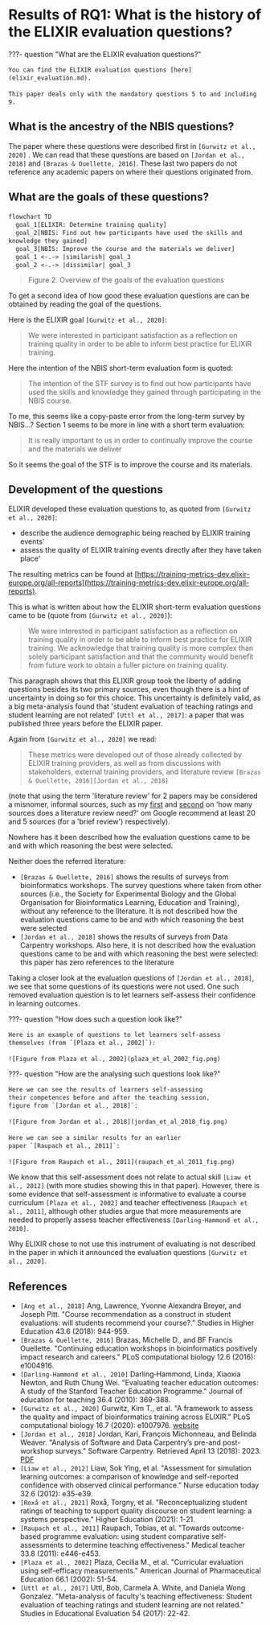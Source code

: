 # Results of RQ1: What is the history of the ELIXIR evaluation questions?

???- question "What are the ELIXIR evaluation questions?"

    You can find the ELIXIR evaluation questions [here](elixir_evaluation.md).

    This paper deals only with the mandatory questions 5 to and including 9.

## What is the ancestry of the NBIS questions?

The paper where these questions were described first
in `[Gurwitz et al., 2020]` . We can read that these questions
are based on `[Jordan et al., 2018]` and `[Brazas & Ouellette, 2016]`.
These last two papers do not reference any academic papers on where
their questions originated from.

## What are the goals of these questions?

<!-- markdownlint-disable MD013 --><!-- Mermaid diagrams cannot be split up over lines, hence will break 80 characters per line -->

```mermaid
flowchart TD
  goal_1[ELIXIR: Determine training quality]
  goal_2[NBIS: Find out how participants have used the skills and knowledge they gained]
  goal_3[NBIS: Improve the course and the materials we deliver]
  goal_1 <-.-> |similarish| goal_3
  goal_2 <-.-> |dissimilar| goal_3
```

<!-- markdownlint-enable MD013 -->

> Figure 2. Overview of the goals of the evaluation questions

To get a second idea of how good these evaluation questions are can be
obtained by reading the goal of the questions.

Here is the ELIXIR goal `[Gurwitz et al., 2020]`:

> We were interested in participant satisfaction as a reflection on training
> quality in order to be able to inform best practice for ELIXIR training.

Here the intention of the NBIS short-term evaluation form is quoted:

> The intention of the STF survey is to find out how participants have used the
> skills and knowledge they gained through participating in the NBIS course.

To me, this seems like a copy-paste error from the long-term survey
by NBIS...? Section 1 seems to be more in line with a short term
evaluation:

> It is really important to us in order to continually
> improve the course and the materials we deliver

So it seems the goal of the STF is to improve the course and its materials.

## Development of the questions

ELIXIR developed these evaluation questions to,
as quoted from `[Gurwitz et al., 2020]`:

- describe the audience demographic being reached
  by ELIXIR training events'
- assess the quality of ELIXIR training events directly
  after they have taken place'

The resulting metrics can be found at
[https://training-metrics-dev.elixir-europe.org/all-reports](https://training-metrics-dev.elixir-europe.org/all-reports).

This is what is written about how the ELIXIR short-term
evaluation questions came to be (quote from `[Gurwitz et al., 2020]`):

> We were interested in participant satisfaction as a reflection
> on training quality in order to be able to inform best practice for ELIXIR
> training.
> We acknowledge that training quality is more complex than solely participant
> satisfaction and that the community would benefit from future work
> to obtain a fuller picture on training quality.

This paragraph shows that this ELIXIR group took the liberty
of adding questions besides its two primary sources,
even though there is a hint of uncertainty in doing
so for this choice. This uncertainty is definitely valid,
as a big meta-analysis found that 'student evaluation of teaching ratings
and student learning are not related' `[Uttl et al., 2017]`:
a paper that was published three years before the ELIXIR paper.

Again from `[Gurwitz et al., 2020]` we read:

> These metrics were developed out of those already collected by ELIXIR
> training providers, as well as from discussions with stakeholders,
> external training providers, and literature review
> `[Brazas & Ouellette, 2016][Jordan et al., 2018]`

(note that using the term 'literature review' for 2 papers may be considered
a misnomer, informal sources, such as my
[first](https://www.clrn.org/how-many-sources-do-you-need-in-a-literature-review/)
and [second](https://www.clrn.org/how-many-sources-in-a-literature-review/)
on 'how many sources does a literature review need?' om Google
recommend at least 20 and 5 sources (for a 'brief review') respectively).

Nowhere has it been described how the evaluation questions
came to be and with which reasoning the best were selected.

Neither does the referred literature:

- `[Brazas & Ouellette, 2016]` shows the results of surveys from
  bioinformatics workshops. The survey questions where
  taken from other sources (i.e., the Society for Experimental Biology
  and the Global Organisation for Bioinformatics Learning, Education and
  Training), without any reference to the literature.
  It is not described how the evaluation questions
  came to be and with which reasoning the best were selected
- `[Jordan et al., 2018]` shows the results of surveys from
  Data Carpentry workshops.
  Also here, it is not described how the evaluation questions
  came to be and with which reasoning the best were selected:
  this paper has zero references to the literature

Taking a closer look at the evaluation questions of `[Jordan et al., 2018]`,
we see that some questions of its questions were not used.
One such removed evaluation question is to let learners self-assess
their confidence in learning outcomes.

???- question "How does such a question look like?"

    Here is an example of questions to let learners self-assess
    themselves (from `[Plaza et al., 2002]`):

    ![Figure from Plaza et al., 2002](plaza_et_al_2002_fig.png)

???- question "How are the analysing such questions look like?"

    Here we can see the results of learners self-assessing
    their competences before and after the teaching session,
    figure from `[Jordan et al., 2018]`:

    ![Figure from Jordan et al., 2018](jordan_et_al_2018_fig.png)

    Here we can see a similar results for an earlier
    paper `[Raupach et al., 2011]`:

    ![Figure from Raupach et al., 2011](raupach_et_al_2011_fig.png)

We know that this self-assessment does not relate to actual
skill `[Liaw et al., 2012]` (with more studies showing this in that paper).
However, there is some evidence that self-assessment
is informative to evaluate a course curriculum `[Plaza et al., 2002]`
and teacher effectiveness `[Raupach et al., 2011]`,
although other studies argue that more measurements are needed to
properly assess teacher effectiveness `[Darling‐Hammond et al., 2010]`.

Why ELIXIR chose to not use this instrument of evaluating
is not described in the paper in which it announced the
evaluation questions `[Gurwitz et al., 2020]`.

## References

- `[Ang et al., 2018]` Ang, Lawrence, Yvonne Alexandra Breyer, and Joseph Pitt.
  "Course recommendation as a construct in student evaluations:
  will students recommend your course?." Studies in Higher Education 43.6
  (2018): 944-959.
- `[Brazas & Ouellette, 2016]`
  Brazas, Michelle D., and BF Francis Ouellette.
  "Continuing education workshops in bioinformatics positively impact
 research and careers." PLoS computational biology 12.6 (2016): e1004916.
- `[Darling‐Hammond et al., 2010]`
  Darling‐Hammond, Linda, Xiaoxia Newton, and Ruth Chung Wei.
  "Evaluating teacher education outcomes: A study of the Stanford Teacher
  Education Programme." Journal of education for teaching 36.4 (2010): 369-388.
- `[Gurwitz et al., 2020]`
  Gurwitz, Kim T., et al.
  "A framework to assess the quality and impact of bioinformatics training
  across ELIXIR." PLoS computational biology 16.7 (2020): e1007976.
  [website](https://journals.plos.org/ploscompbiol/article?id=10.1371/journal.pcbi.1007976)
- `[Jordan et al., 2018]`
  Jordan, Kari, François Michonneau, and Belinda Weaver.
  "Analysis of Software and Data Carpentry’s pre-and post-workshop surveys."
  Software Carpentry. Retrieved April 13 (2018): 2023.
  [PDF](papers/jordan_et_al_2018.pdf)
- `[Liaw et al., 2012]`
  Liaw, Sok Ying, et al. "Assessment for simulation learning outcomes: a
  comparison of knowledge and self-reported confidence with observed clinical
  performance." Nurse education today 32.6 (2012): e35-e39.
- `[Roxå et al., 2021]` Roxå, Torgny, et al.
  "Reconceptualizing student ratings of teaching to support quality discourse
  on student learning: a systems perspective." Higher Education (2021): 1-21.
- `[Raupach et al., 2011]`
  Raupach, Tobias, et al. "Towards outcome-based programme evaluation:
  using student comparative self-assessments to determine teaching
  effectiveness." Medical teacher 33.8 (2011): e446-e453.
- `[Plaza et al., 2002]`
  Plaza, Cecilia M., et al.
  "Curricular evaluation using self-efficacy measurements."
  American Journal of Pharmaceutical Education 66.1 (2002): 51-54.
- `[Uttl et al., 2017]`
  Uttl, Bob, Carmela A. White, and Daniela Wong Gonzalez.
  "Meta-analysis of faculty's teaching effectiveness:
  Student evaluation of teaching ratings and student learning are not related."
  Studies in Educational Evaluation 54 (2017): 22-42.
